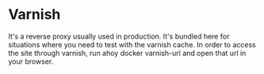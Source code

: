 # Varnish

It's a reverse proxy usually used in production. It's bundled here for situations where you need to test with the varnish cache. In order to access the site through varnish, run ahoy docker varnish-url and open that url in your browser.
